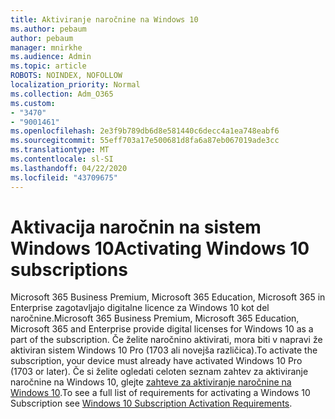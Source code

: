 ```yaml
---
title: Aktiviranje naročnine na Windows 10
ms.author: pebaum
author: pebaum
manager: mnirkhe
ms.audience: Admin
ms.topic: article
ROBOTS: NOINDEX, NOFOLLOW
localization_priority: Normal
ms.collection: Adm_O365
ms.custom:
- "3470"
- "9001461"
ms.openlocfilehash: 2e3f9b789db6d8e581440c6decc4a1ea748eabf6
ms.sourcegitcommit: 55eff703a17e500681d8fa6a87eb067019ade3cc
ms.translationtype: MT
ms.contentlocale: sl-SI
ms.lasthandoff: 04/22/2020
ms.locfileid: "43709675"
---
```

# <a name="activating-windows-10-subscriptions"></a><span data-ttu-id="940d5-102">Aktivacija naročnin na sistem Windows 10</span><span class="sxs-lookup"><span data-stu-id="940d5-102">Activating Windows 10 subscriptions</span></span>

<span data-ttu-id="940d5-103">Microsoft 365 Business Premium, Microsoft 365 Education, Microsoft 365 in Enterprise zagotavljajo digitalne licence za Windows 10 kot del naročnine.</span><span class="sxs-lookup"><span data-stu-id="940d5-103">Microsoft 365 Business Premium, Microsoft 365 Education, Microsoft 365 and Enterprise provide digital licenses for Windows 10 as a part of the subscription.</span></span> <span data-ttu-id="940d5-104">Če želite naročnino aktivirati, mora biti v napravi že aktiviran sistem Windows 10 Pro (1703 ali novejša različica).</span><span class="sxs-lookup"><span data-stu-id="940d5-104">To activate the subscription, your device must already have activated Windows 10 Pro (1703 or later).</span></span> <span data-ttu-id="940d5-105">Če si želite ogledati celoten seznam zahtev za aktiviranje naročnine na Windows 10, glejte [zahteve za aktiviranje naročnine na Windows 10](https://docs.microsoft.com/windows/deployment/windows-10-subscription-activation#requirements).</span><span class="sxs-lookup"><span data-stu-id="940d5-105">To see a full list of requirements for activating a Windows 10 Subscription see [Windows 10 Subscription Activation Requirements](https://docs.microsoft.com/windows/deployment/windows-10-subscription-activation#requirements).</span></span>
